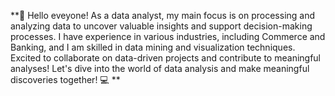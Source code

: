 **👋 Hello eveyone! As a data analyst, my main focus is on processing and analyzing data to uncover valuable insights and support decision-making processes. 
I have experience in various industries, including Commerce and Banking, and I am skilled in data mining and visualization techniques. 
Excited to collaborate on data-driven projects and contribute to meaningful analyses! Let's dive into the world of data analysis and make meaningful discoveries together! 💻 **
